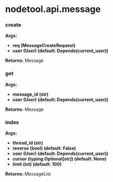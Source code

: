 # nodetool.api.message

### create

**Args:**
- **req (MessageCreateRequest)**
- **user (User) (default: Depends(current_user))**

**Returns:** Message

### get

**Args:**
- **message_id (str)**
- **user (User) (default: Depends(current_user))**

**Returns:** Message

### index

**Args:**
- **thread_id (str)**
- **reverse (bool) (default: False)**
- **user (User) (default: Depends(current_user))**
- **cursor (typing.Optional[str]) (default: None)**
- **limit (int) (default: 100)**

**Returns:** MessageList

